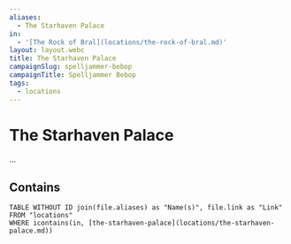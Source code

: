 ```yaml
---
aliases:
  - The Starhaven Palace
in:
  - '[The Rock of Bral](locations/the-rock-of-bral.md)'
layout: layout.webc
title: The Starhaven Palace
campaignSlug: spelljammer-bebop
campaignTitle: Spelljammer Bebop
tags:
  - locations
---
```

# The Starhaven Palace

...

## Contains
```dataview
TABLE WITHOUT ID join(file.aliases) as "Name(s)", file.link as "Link"
FROM "locations"
WHERE icontains(in, [the-starhaven-palace](locations/the-starhaven-palace.md))
```
